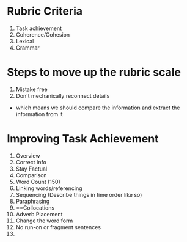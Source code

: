 
# Rubric Criteria

1. Task achievement 
2. Coherence/Cohesion
3. Lexical
4. Grammar
# Steps to move up the rubric scale 
1. Mistake free
2. Don't mechanically reconnect details
 - which means we should compare the information and extract the information from it 

# Improving Task Achievement 

1. Overview
2. Correct Info
3. Stay Factual
4. Comparison 
5. Word Count (150)
6. Linking words/referencing 
7. Sequencing (Describe things in time order like so)
8. Paraphrasing 
9. ==Collocations
10. Adverb Placement 
11. Change the word form
12. No run-on or fragment sentences
13. 


# 
 
